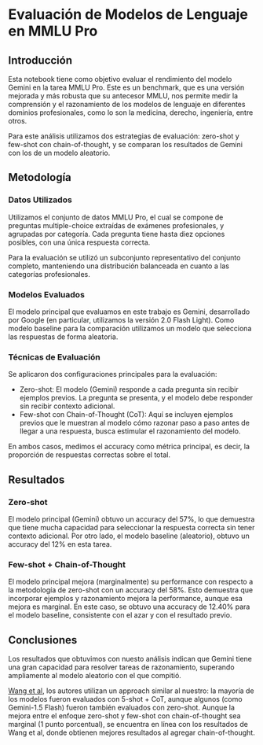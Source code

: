 # Evaluación de Modelos de Lenguaje en MMLU Pro

## Introducción

Esta notebook tiene como objetivo evaluar el rendimiento del modelo Gemini en la tarea MMLU Pro. Este es un benchmark, que es una versión mejorada y más robusta que su antecesor MMLU, nos permite medir la comprensión y el razonamiento de los modelos de lenguaje en diferentes dominios profesionales, como lo son la medicina, derecho, ingeniería, entre otros. 

Para este análisis utilizamos dos estrategias de evaluación: zero-shot y few-shot con chain-of-thought, y se comparan los resultados de Gemini con los de un modelo aleatorio.

## Metodología

### Datos Utilizados

Utilizamos el conjunto de datos MMLU Pro, el cual se compone de preguntas multiple-choice extraídas de exámenes profesionales, y agrupadas por categoría. Cada pregunta tiene hasta diez opciones posibles, con una única respuesta correcta.

Para la evaluación se utilizó un subconjunto representativo del conjunto completo, manteniendo una distribución balanceada en cuanto a las categorías profesionales.

### Modelos Evaluados

El modelo principal que evaluamos en este trabajo es Gemini, desarrollado por Google (en particular, utilizamos la versión 2.0 Flash Light). Como modelo baseline para la comparación utilizamos un modelo que selecciona las respuestas de forma aleatoria.

### Técnicas de Evaluación
Se aplicaron dos configuraciones principales para la evaluación:
- Zero-shot: El modelo (Gemini) responde a cada pregunta sin recibir ejemplos previos. La pregunta se presenta, y el modelo debe responder sin recibir contexto adicional.
- Few-shot con Chain-of-Thought (CoT): Aquí se incluyen ejemplos previos que le muestran al modelo cómo razonar paso a paso antes de llegar a una respuesta, busca estimular el razonamiento del modelo.

En ambos casos, medimos el accuracy como métrica principal, es decir, la proporción de respuestas correctas sobre el total.

## Resultados

### Zero-shot

El modelo principal (Gemini) obtuvo un accuracy del 57%, lo que demuestra que tiene mucha capacidad para seleccionar la respuesta correcta sin tener contexto adicional. Por otro lado, el modelo baseline (aleatorio), obtuvo un accuracy del 12% en esta tarea.

### Few-shot + Chain-of-Thought

El modelo principal mejora (marginalmente) su performance con respecto a la metodología de zero-shot con un accuracy del 58%. Esto demuestra que incorporar ejemplos y razonamiento mejora la performance, aunque esa mejora es marginal. En este caso, se obtuvo una accuracy de 12.40% para el modelo baseline, consistente con el azar y con el resultado previo.

## Conclusiones

Los resultados que obtuvimos con nuesto análisis indican que Gemini tiene una gran capacidad para resolver tareas de razonamiento, superando ampliamente al modelo aleatorio con el que compitió. 

[Wang et al](https://arxiv.org/abs/2406.01574), los autores utilizan un approach similar al nuestro: la mayoría de los modelos fueron evaluados con 5-shot + CoT, aunque algunos (como Gemini-1.5 Flash) fueron también evaluados con zero-shot. Aunque la mejora entre el enfoque zero-shot y  few-shot con chain-of-thought sea marginal (1 punto porcentual), se encuentra en línea con los resultados de Wang et al, donde obtienen mejores resultados al agregar chain-of-thought.